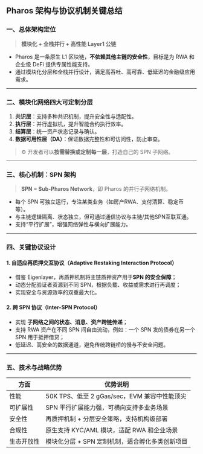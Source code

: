 ## Pharos 架构与协议机制关键总结

### 一、总体架构定位

> **模块化 + 全栈并行 + 高性能 Layer1 公链**

- Pharos 是一条原生 L1 区块链，**不依赖其他主链的安全性**，目标是为 RWA 和企业级 DeFi 提供专属性能支持。
- 通过模块化分层和全栈并行设计，满足高吞吐、高可靠、低延迟的金融级应用需求。

------

### 二、模块化网络四大可定制分层

1. **共识层**：支持多种共识机制，提升安全性与适配性。
2. **执行层**：并行虚拟机，提升智能合约执行效率。
3. **结算层**：统一资产状态记录与确认。
4. **数据可用性层（DA）**：保证数据完整性和可访问性，防止审查。

> ⚙️ 开发者可以**按需替换或定制每一层**，打造自己的 SPN 子网络。

------

### 三、核心机制：SPN 架构

> **SPN = Sub-Pharos Network**，即 Pharos 的并行子网络机制。

- 每个 SPN 可独立运行，专注某类业务（如房产RWA、支付清算、稳定币等）。
- 与主链逻辑隔离、状态独立，但可通过通信协议与主链/其他SPN互联互通。
- 支持“平行扩展”，增强网络弹性与横向扩展能力。

------

### 四、关键协议设计

#### 1. 自适应再质押交互协议（Adaptive Restaking Interaction Protocol）

- 借鉴 Eigenlayer，再质押机制将主链质押资产用于**SPN 的安全保障**；
- 动态分配验证者资源到不同 SPN，根据负载、收益或需求进行再调度；
- 实现安全与资源效率的双重最大化。

#### 2. 跨 SPN 协议（Inter-SPN Protocol）

- 实现 **子网络之间的状态、消息、资产跨链传递**；
- 支持 RWA 资产在不同 SPN 间自由流动，例如：一个 SPN 发的债券在另一个 SPN 用于抵押借贷；
- 低延迟、高安全的数据通道，避免传统跨链桥的慢与不安全问题。

------

### 五、技术与战略优势

| 方面       | 优势说明                                        |
| ---------- | ----------------------------------------------- |
| 性能       | 50K TPS、低至 2 gGas/sec，EVM 兼容中性能顶尖    |
| 可扩展性   | SPN 平行扩展能力强，可横向支持多业务场景        |
| 安全性     | 再质押机制 + 分层安全策略，支持机构级部署       |
| 合规性     | 原生支持 KYC/AML 模块，适配 RWA 和企业场景      |
| 生态开放性 | 模块化分层 + SPN 定制机制，适合孵化多类创新项目 |